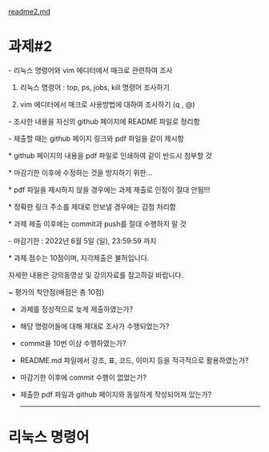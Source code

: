 [readme2.md](https://github.com/co1dtype/sw_task2/files/8839844/readme2.md)
# 과제#2

\- 리눅스 명령어와 vim 에디터에서 매크로 관련하여 조사

1. 리눅스 명령어 : top, ps, jobs, kill 명령어 조사하기

2. vim 에디터에서 매크로 사용방법에 대하여 조사하기 (q , @)

 \- 조사한 내용을 자신의 github 페이지에 README 파일로 정리함

\- 제출할 때는 github 페이지 링크와 pdf 파일을 같이 제시함

\* github 페이지의 내용을 pdf 파일로 인쇄하여 같이 반드시 첨부할 것

\* 마감기한 이후에 수정하는 것을 방지하기 위한...

\* pdf 파일을 제시하지 않을 경우에는 과제 제출로 인정이 절대 안됨!!!

\* 정확한 링크 주소를 제대로 안보낼 경우에는 감점 처리함

\* 과제 제출 이후에는 commit과 push를 절대 수행하지 말 것



\- 마감기한 : 2022년 6월 5일 (일), 23:59:59 까지

\* 과제 점수는 10점이며, 지각제출은 불허입니다.



자세한 내용은 강의동영상 및 강의자료를 참고하길 바랍니다.

~ 평가의 착안점(배점은 총 10점)

- 과제를 정상적으로 늦게 제출하였는가?

- 해당 명령어들에 대해 제대로 조사가 수행되었는가?

- commit을 10번 이상 수행하였는가?

- README.md 파일에서 강조, 표, 코드, 이미지 등을 적극적으로 활용하였는가?

- 마감기한 이후에 commit 수행이 없었는가?

- 제출한 pdf 파일과 github 페이지와 동일하게 작성되어져 있는가?

  ------

  

# 리눅스 명령어


